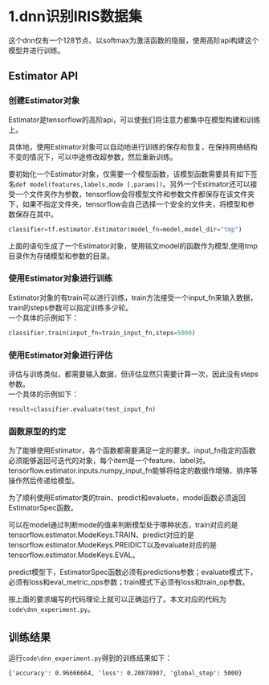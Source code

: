 # 1.dnn识别IRIS数据集
这个dnn仅有一个128节点、以softmax为激活函数的隐层，使用高阶api构建这个模型并进行训练。

## Estimator API

### 创建Estimator对象
Estimator是tensorflow的高阶api，可以使我们将注意力都集中在模型构建和训练上。

具体地，使用Estimator对象可以自动地进行训练的保存和恢复，在保持网络结构不变的情况下，可以中途修改超参数，然后重新训练。

要初始化一个Estimator对象，仅需要一个模型函数，该模型函数需要具有如下签名`def model(features,labels,mode [,params])`。另外一个Estimator还可以接受一个文件夹作为参数，tensorflow会将模型文件和参数文件都保存在该文件夹下，如果不指定文件夹，tensorflow会自己选择一个安全的文件夹，将模型和参数保存在其中。

```python
classifier=tf.estimator.Estimator(model_fn=model,model_dir="tmp")
```
上面的语句生成了一个Estimator对象，使用铭文model的函数作为模型,使用tmp目录作为存储模型和参数的目录。

### 使用Estimator对象进行训练
Estimator对象的有train可以进行训练，train方法接受一个input_fn来输入数据，train的steps参数可以指定训练多少轮。  
一个具体的示例如下：
~~~python
classifier.train(input_fn=train_input_fn,steps=5000)
~~~

### 使用Estimator对象进行评估
评估与训练类似，都需要输入数据，但评估显然只需要计算一次，因此没有steps参数。  
一个具体的示例如下：
~~~python
result=classifier.evaluate(test_input_fn)
~~~

### 函数原型的约定
为了能够使用Estimator，各个函数都需要满足一定的要求。input_fn指定的函数必须能够返回可迭代的对象，每个item是一个feature、label对。tensorflow.estimator.inputs.numpy_input_fn能够将给定的数据作增殖、排序等操作然后传递给模型。 

为了顺利使用Estimator类的train、predict和evaluete，model函数必须返回EstimatorSpec函数。

可以在model通过判断mode的值来判断模型处于哪种状态，train对应的是tensorflow.estimator.ModeKeys.TRAIN、predict对应的是tensorflow.estimator.ModeKeys.PREIDICT以及evaluate对应的是tensorflow.estimator.ModeKeys.EVAL。

predict模型下，EstimatorSpec函数必须有predictions参数；evaluate模式下，必须有loss和eval_metric_ops参数；train模式下必须有loss和train_op参数。

按上面的要求编写的代码理论上就可以正确运行了。本文对应的代码为`code\dnn_experiment.py`。

##  训练结果
运行`code\dnn_experiment.py`得到的训练结果如下：
~~~
{'accuracy': 0.96666664, 'loss': 0.20878907, 'global_step': 5000}
~~~